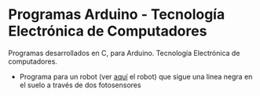 # Programas Arduino - Tecnología Electrónica de Computadores

Programas desarrollados en C, para Arduino. Tecnología Electrónica de computadores.

* Programa para un robot (ver [aquí](https://www.instagram.com/p/BM60N9zgpR8/) el robot) que sigue una linea negra en el suelo a través de dos fotosensores
